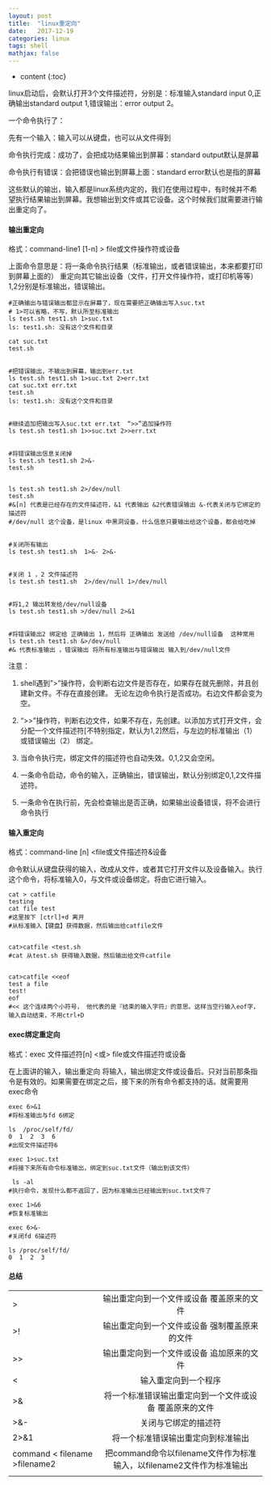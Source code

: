 ```yaml
---
layout: post
title:  "linux重定向"
date:   2017-12-19
categories: linux 
tags: shell
mathjax: false
---
```

* content
{:toc}

linux启动后，会默认打开3个文件描述符，分别是：标准输入standard input 0,正确输出standard output 1,错误输出：error output 2。

一个命令执行了：

先有一个输入：输入可以从键盘，也可以从文件得到

命令执行完成：成功了，会把成功结果输出到屏幕：standard output默认是屏幕

命令执行有错误：会把错误也输出到屏幕上面：standard error默认也是指的屏幕

这些默认的输出，输入都是linux系统内定的，我们在使用过程中，有时候并不希望执行结果输出到屏幕。我想输出到文件或其它设备。这个时候我们就需要进行输出重定向了。 

#### 输出重定向

格式：command-line1 [1-n] > file或文件操作符或设备

上面命令意思是：将一条命令执行结果（标准输出，或者错误输出，本来都要打印到屏幕上面的）  重定向其它输出设备（文件，打开文件操作符，或打印机等等）1,2分别是标准输出，错误输出。

~~~
#正确输出与错误输出都显示在屏幕了，现在需要把正确输出写入suc.txt
# 1>可以省略，不写，默认所至标准输出
ls test.sh test1.sh 1>suc.txt
ls: test1.sh: 没有这个文件和目录

cat suc.txt 
test.sh
~~~

~~~

#把错误输出，不输出到屏幕，输出到err.txt
ls test.sh test1.sh 1>suc.txt 2>err.txt
cat suc.txt err.txt 
test.sh
ls: test1.sh: 没有这个文件和目录

~~~

~~~

#继续追加把输出写入suc.txt err.txt  “>>”追加操作符
ls test.sh test1.sh 1>>suc.txt 2>>err.txt 

~~~

~~~

#将错误输出信息关闭掉
ls test.sh test1.sh 2>&-
test.sh

~~~

~~~

ls test.sh test1.sh 2>/dev/null
test.sh
#&[n] 代表是已经存在的文件描述符，&1 代表输出 &2代表错误输出 &-代表关闭与它绑定的描述符
#/dev/null 这个设备，是linux 中黑洞设备，什么信息只要输出给这个设备，都会给吃掉 

~~~

~~~

#关闭所有输出
ls test.sh test1.sh  1>&- 2>&- 

~~~

~~~

#关闭 1 ，2 文件描述符
ls test.sh test1.sh  2>/dev/null 1>/dev/null

~~~

~~~

#将1,2 输出转发给/dev/null设备 
ls test.sh test1.sh >/dev/null 2>&1

~~~

~~~

#将错误输出2 绑定给 正确输出 1，然后将 正确输出 发送给 /dev/null设备  这种常用
ls test.sh test1.sh &>/dev/null
#& 代表标准输出 ，错误输出 将所有标准输出与错误输出 输入到/dev/null文件
~~~

注意：

1. shell遇到”>”操作符，会判断右边文件是否存在，如果存在就先删除，并且创建新文件。不存在直接创建。 无论左边命令执行是否成功。右边文件都会变为空。

2. “>>”操作符，判断右边文件，如果不存在，先创建。以添加方式打开文件，会分配一个文件描述符[不特别指定，默认为1,2]然后，与左边的标准输出（1）或错误输出（2） 绑定。

3. 当命令执行完，绑定文件的描述符也自动失效。0,1,2又会空闲。

4. 一条命令启动，命令的输入，正确输出，错误输出，默认分别绑定0,1,2文件描述符。

5. 一条命令在执行前，先会检查输出是否正确，如果输出设备错误，将不会进行命令执行

#### 输入重定向

格式：command-line [n] <file或文件描述符&设备

命令默认从键盘获得的输入，改成从文件，或者其它打开文件以及设备输入。执行这个命令，将标准输入0，与文件或设备绑定。将由它进行输入。

~~~
cat > catfile 
testing 
cat file test
#这里按下 [ctrl]+d 离开 
#从标准输入【键盘】获得数据，然后输出给catfile文件

~~~

~~~

cat>catfile <test.sh
#cat 从test.sh 获得输入数据，然后输出给文件catfile

~~~

~~~ 
 
cat>catfile <<eof
test a file
test!
eof 
#<< 这个连续两个小符号， 他代表的是『结束的输入字符』的意思。这样当空行输入eof字，输入自动结束，不用ctrl+D
~~~

#### exec绑定重定向
格式：exec 文件描述符[n] <或> file或文件描述符或设备

在上面讲的输入，输出重定向 将输入，输出绑定文件或设备后。只对当前那条指令是有效的。如果需要在绑定之后，接下来的所有命令都支持的话。就需要用exec命令

~~~
exec 6>&1
#将标准输出与fd 6绑定
 
ls  /proc/self/fd/ 
0  1  2  3  6
#出现文件描述符6

exec 1>suc.txt
#将接下来所有命令标准输出，绑定到suc.txt文件（输出到该文件）
 
 ls -al
#执行命令，发现什么都不返回了，因为标准输出已经输出到suc.txt文件了

exec 1>&6
#恢复标准输出 
 
exec 6>&-
#关闭fd 6描述符
 
ls /proc/self/fd/
0  1  2  3
~~~

#### 总结

||| 
|-|:-:| 
|>|输出重定向到一个文件或设备 覆盖原来的文件|
|>!|输出重定向到一个文件或设备 强制覆盖原来的文件|
|>>| 输出重定向到一个文件或设备 追加原来的文件|
|<| 输入重定向到一个程序|
|>& |将一个标准错误输出重定向到一个文件或设备 覆盖原来的文件|
|>&-|关闭与它绑定的描述符|
|2>&1|将一个标准错误输出重定向到标准输出|
|command < filename >filename2|把command命令以filename文件作为标准输入，以filename2文件作为标准输出|
|||